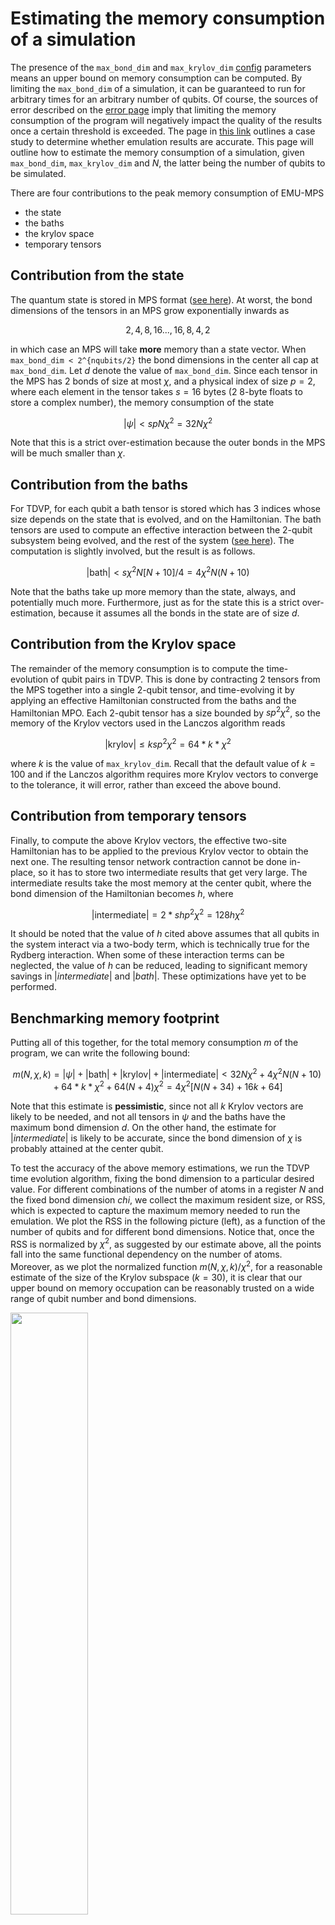 # Estimating the memory consumption of a simulation

The presence of the `max_bond_dim` and `max_krylov_dim` [config](config.md) parameters means an upper bound on memory consumption can be computed. By limiting the `max_bond_dim` of a simulation, it can be guaranteed to run for arbitrary times for an arbitrary number of qubits. Of course, the sources of error described on the [error page](errors.md) imply that limiting the memory consumption of the program will negatively impact the quality of the results once a certain threshold is exceeded. The page in [this link](convergence.md) outlines a case study to determine whether emulation results are accurate. This page will outline how to estimate the memory consumption of a simulation, given `max_bond_dim`, `max_krylov_dim` and $N$, the latter being the number of qubits to be simulated.

There are four contributions to the peak memory consumption of EMU-MPS

- the state
- the baths
- the krylov space
- temporary tensors


## Contribution from the state

The quantum state is stored in MPS format ([see here](mps/index.md)). At worst, the bond dimensions of the tensors in an MPS grow exponentially inwards as

$$
2,4,8,16...,16,8,4,2
$$

in which case an MPS will take __more__ memory than a state vector. When `max_bond_dim < 2^{nqubits/2}` the bond dimensions in the center all cap at `max_bond_dim`. Let $d$ denote the value of `max_bond_dim`. Since each tensor in the MPS has 2 bonds of size at most $\chi$, and a physical index of size $p=2$, where each element in the tensor takes $s=16$ bytes (2 8-byte floats to store a complex number), the memory consumption of the state

$$
|\psi| < spN\chi^2 = 32N\chi^2
$$

Note that this is a strict over-estimation because the outer bonds in the MPS will be much smaller than $\chi$.

## Contribution from the baths

For TDVP, for each qubit a bath tensor is stored which has 3 indices whose size depends on the state that is evolved, and on the Hamiltonian. The bath tensors are used to compute an effective interaction between the 2-qubit subsystem being evolved, and the rest of the system ([see here](tdvp.md)). The computation is slightly involved, but the result is as follows.

$$
|\mathrm{bath}| < s\chi^2N[N+10]/4 = 4\chi^2N(N+10)
$$

Note that the baths take up more memory than the state, always, and potentially much more. Furthermore, just as for the state this is a strict over-estimation, because it assumes all the bonds in the state are of size $d$.

## Contribution from the Krylov space

The remainder of the memory consumption is to compute the time-evolution of qubit pairs in TDVP. This is done by contracting 2 tensors from the MPS together into a single 2-qubit tensor, and time-evolving it by applying an effective Hamiltonian constructed from the baths and the Hamiltonian MPO. Each 2-qubit tensor has a size bounded by $sp^2\chi^2$, so the memory of the Krylov vectors used in the Lanczos algorithm reads

$$
|\mathrm{krylov}| \leq ksp^2\chi^2 = 64*k*\chi^2
$$

where $k$ is the value of `max_krylov_dim`. Recall that the default value of $k=100$ and if the Lanczos algorithm requires more Krylov vectors to converge to the tolerance, it will error, rather than exceed the above bound.

## Contribution from temporary tensors

Finally, to compute the above Krylov vectors, the effective two-site Hamiltonian has to be applied to the previous Krylov vector to obtain the next one. The resulting tensor network contraction cannot be done in-place, so it has to store two intermediate results that get very large. The intermediate results take the most memory at the center qubit, where the bond dimension of the Hamiltonian becomes $h$, where

$$
|\mathrm{intermediate}| = 2*shp^2\chi^2 = 128h\chi^2
$$

It should be noted that the value of $h$ cited above assumes that all qubits in the system interact via a two-body term, which is technically true for the Rydberg interaction. When some of these interaction terms can be neglected, the value of $h$ can be reduced, leading to significant memory savings in $|intermediate|$ and $|bath|$. These optimizations have yet to be performed.

## Benchmarking memory footprint

Putting all of this together, for the total memory consumption $m$ of the program, we can write the following bound:

$$
 m(N,\chi,k) = |\psi| + |\mathrm{bath}| + |\mathrm{krylov}| + |\mathrm{intermediate}| < 32N\chi^2 + 4\chi^2N(N+10) + 64*k*\chi^2 + 64(N+4)\chi^2 = 4\chi^2[N(N+34) + 16k + 64]
$$

Note that this estimate is **pessimistic**, since not all $k$ Krylov vectors are likely to be needed, and not all tensors in $\psi$ and the baths have the maximum bond dimension $d$. On the other hand, the estimate for $|intermediate|$ is likely to be accurate, since the bond dimension of $\chi$ is probably attained at the center qubit.

To test the accuracy of the above memory estimations, we run the TDVP time evolution algorithm, fixing the bond dimension to a particular desired value.
For different combinations of the number of atoms in a register $N$ and the fixed bond dimension $chi$, we collect the maximum resident size, or RSS, which is expected to capture the maximum memory needed to run the emulation. We plot the RSS in the following picture (left), as a function of the number of qubits and for different bond dimensions. Notice that, once the RSS is normalized by $\chi^2$, as suggested by our estimate above, all the points fall into the same functional dependency on the number of atoms. Moreover, as we plot the normalized function $m(N,\chi,k)/\chi^2$, for a reasonable estimate of the size of the Krylov subspace ($k=30$), it is clear that our upper bound on memory occupation can be reasonably trusted on a wide range of qubit number and bond dimensions.

<img src="../../benchmarks/benchmark_plots/RSS_vs_N.png"  width="49.7%">
<img src="../../benchmarks/benchmark_plots/emumps_maxRSS_map.png"  width="49.7%">

Finally, having established an estimate for the memory consumption, it makes sense to explore what are the available regimes of qubits/bond dimension can be reached for a given hardware capability.
Since all heavy simulations will be run on an NVIDIA A100 (on Pasqal's DGX cluster), we have 40 GB of available memory.
Therefore, above, we show (right image) the contour lines of the RSS estimate $m(N,\chi,k=30) < 40$ GB for particular useful values of the total memory, allowing to quickly estimate the memory footprint of an _EMU-MPS_ emulation.

## An example

For example, the results from the [case study](convergence.md) were obtained using $N=49$ and $d=1600$ on 2 GPUs. Taking the above formula, and halving the contributions from $\psi$ and $|\mathrm{bath}|$ since they are split evenly on the GPUs, we reproduce the memory consumption of the program for $k=13$. Notice that the actual number of Krylov vectors required to reach convergence is likely closer to around $30$, but here we underestimate it, since the contributions of $\psi$ and $|\mathrm{bath}|$ are over-estimated.


# Estimating the runtime of a simulation

Similarly to the previous section, here, we briefly estimate the complexity of the two-site TDVP algorithm we use to time evolve the state in a single pulse sequence step.
As before, the two relevant computational steps are
- Computing the baths
- Applying the effective Hamiltonian
In both cases, it will boil down to an exercise in complexity estimation of tensor network contractions. For simplicity, we will restrict to the worst case scenario in which the bond dimension $\chi$ always take the maximum allowed value.
Importantly, another significant contribution to the runtime can come from computing complex observables like two-point correlation functions, which here is not included.

## Contribution from the baths

Roughly, bath computation involves the represented tensor network contraction:

<img src="../../benchmarks/figures/tdvp_complexity_bath.png" width="100%">

Each of these tensor multiplication takes respectively $O(ph\chi^3)$, $O(p^2h^2\chi^2)$, and $O(ph\chi^3)$. In an all-to-all Rydberg interaction, we already argued that the bond dimension of the Hamiltonian MPO should scale as the number of atoms. Moreover, the left and right baths need to be computed roughly N times, thus the overall expected complexity is $O(N^2\chi^3) + O(N^3\chi^2)$.

## Contribution from the effective Hamiltonian

Applying the effective two-body Hamiltonian is slightly a more involved tensor network contraction:

<img src="../../benchmarks/figures/tdvp_complexity_apply_eff_ham.png" width="100%">

In steps, it is composed by applying:
- the left bath: $O(p^2h\chi^3)$
- a two-body term coming form the MPO Hamiltonian: $O(p^4h^2\chi^2)$
- the right bath: $O(p^2h\chi^3)$

As before, for an all-to-all Rydberg interaction we expect $h\sim N$. Moreover, the effective Hamiltonian application needs to be done $k$ times, to build the appropriate Krylov subspace, and for every pair.
Finally, to complete the time evolution and bring back the tensors of the state into an MPS form, a final singular value decomposition is required.
For every pair, this requires $O(N\chi^3)$ to be done.
Overall, the expected complexity is thus $O(kN^2\chi^3) + O(kN^3\chi^2) + O(N\chi^3)$.

## Benchmarking runtime
From the previous complexity estimations, we thus expect the complexity of the two-sites TDVP algorithm to have two main contributions

$$\Delta t_{\text{TDVP}}(N,\chi,k)\sim \alpha N^2\chi^3 + \beta N^3\chi^2$$

To check such estimation, as before, we run TDVP multiple times, measuring the average runtime to perform a step.
Below, we show the obtained results for different number of atoms in a register $N$ at fixed bond dimension $chi$ (left), and at different fixed $N$ but increasing the bond dimension (left). On top of these data points, we also plot the resulting fit of the complexity estimation, with good agreement.

<img src="../../benchmarks/benchmark_plots/runtime_vs_N.png"  width="49.7%">
<img src="../../benchmarks/benchmark_plots/runtime_vs_bond_dim.png"  width="49.7%">

To wrap up, and to provide an useful tool for runtime estimation for _EMU-MPS_, the time to perform a **single**  time step in a sequence can be conveniently visualized (below) for both $N$ and $\chi$ on contour lines.

<img src="../../benchmarks/benchmark_plots/emumps_runtime_map.png"  width="49.7%">

Superimposing the 40 GB hardware constrain derived in the previous section, it is easy to see that in worst-case scenario, a TDVP step will take roughly 250 seconds to be computed.
